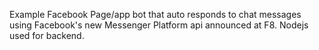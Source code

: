 Example Facebook Page/app bot that auto responds to chat messages using Facebook's new Messenger Platform api announced at F8. Nodejs used for backend.
